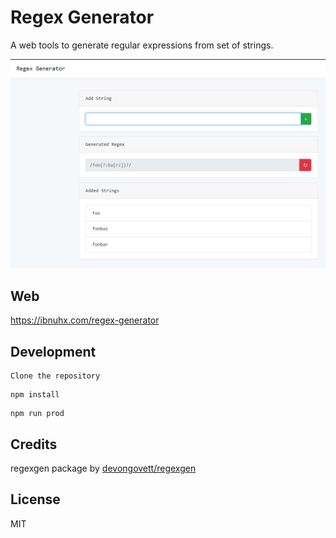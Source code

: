 # Regex Generator
A web tools to generate regular expressions from set of strings.

![Regex Generator Screenshot](screenshot.png)

## Web
https://ibnuhx.com/regex-generator

## Development
```
Clone the repository
```

```
npm install
```

```
npm run prod
```

## Credits
regexgen package by [devongovett/regexgen](https://github.com/devongovett/regexgen)

## License
MIT
